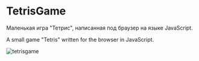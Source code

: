 # TetrisGame

Маленькая игра "Тетрис", написанная под браузер на языке JavaScript.

A small game "Tetris" written for the browser in JavaScript.

![tetrisgame](https://user-images.githubusercontent.com/95287440/181361371-7b643455-3db3-4a30-8e56-112c830680a4.png)
